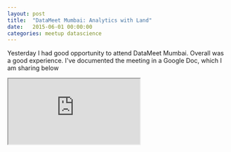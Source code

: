 ```yaml
---
layout: post
title:  "DataMeet Mumbai: Analytics with Land"
date:   2015-06-01 00:00:00
categories: meetup datascience
---
```


Yesterday I had good opportunity to attend DataMeet Mumbai. Overall was a good experience. I've documented the meeting in a Google Doc, which I am sharing below

<iframe src="https://docs.google.com/document/d/1klHK7BDCbSyM0VkzKhowwva8B3HizsajLgJZZvYDogA/pub?embedded=true" onload="this.width=screen.width;this.height=screen.height;"></iframe>